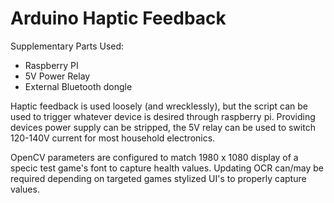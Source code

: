 # Arduino Haptic Feedback
Supplementary Parts Used:
- Raspberry PI
- 5V Power Relay
- External Bluetooth dongle 

Haptic feedback is used loosely (and wrecklessly), but the script can be used to trigger whatever device is desired through raspberry pi.
Providing devices power supply can be stripped, the 5V relay can be used to switch 120-140V current for most household electronics.

OpenCV parameters are configured to match 1980 x 1080 display of a specic test game's font to capture health values.
Updating OCR can/may be required depending on targeted games stylized UI's to properly capture values.

